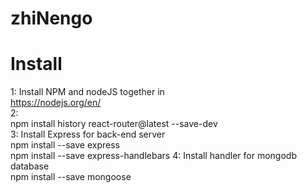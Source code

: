 # zhiNengo  

# Install  
1: Install NPM and nodeJS together in  
https://nodejs.org/en/  
2:  
npm install history react-router@latest --save-dev  
3:  Install Express for back-end server  
npm install --save express  
npm install --save express-handlebars
4: Install handler for mongodb database  
npm install --save mongoose  

